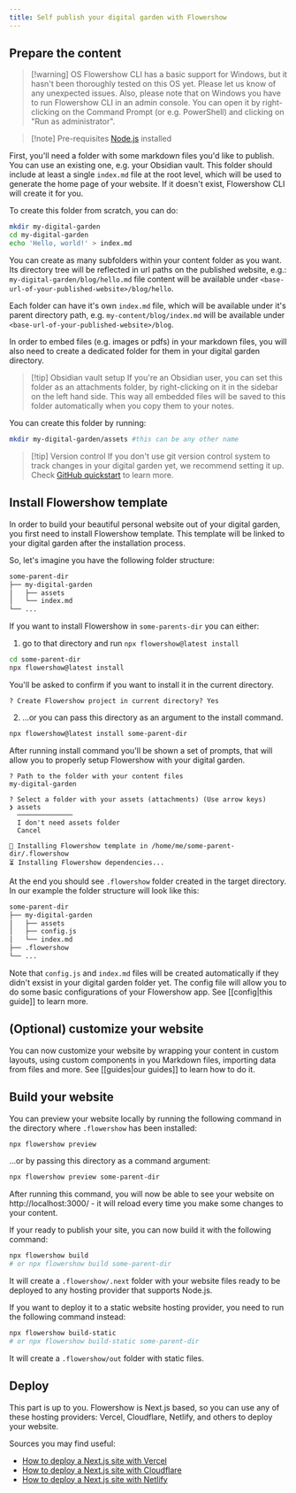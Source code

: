 ```yaml
---
title: Self publish your digital garden with Flowershow
---
```


## Prepare the content

> [!warning] OS
> Flowershow CLI has a basic support for Windows, but it hasn't been thoroughly tested on this OS yet. Please let us know of any unexpected issues.
> Also, please note that on Windows you have to run Flowershow CLI in an admin console. You can open it by right-clicking on the Command Prompt (or e.g. PowerShell) and clicking on "Run as administrator".

> [!note] Pre-requisites
> [Node.js](https://nodejs.org/en/) installed

First, you'll need a folder with some markdown files you'd like to publish. You can use an existing one, e.g. your Obsidian vault. This folder should include at least a single `index.md` file at the root level, which will be used to generate the home page of your website. If it doesn't exist, Flowershow CLI will create it for you.

To create this folder from scratch, you can do:

```bash
mkdir my-digital-garden
cd my-digital-garden
echo 'Hello, world!' > index.md
```

You can create as many subfolders within your content folder as you want. Its directory tree will be reflected in url paths on the published website, e.g.: `my-digital-garden/blog/hello.md` file content will be available under `<base-url-of-your-published-website>/blog/hello`.

Each folder can have it's own `index.md` file, which will be available under it's parent directory path, e.g. `my-content/blog/index.md` will be available under `<base-url-of-your-published-website>/blog`.

In order to embed files (e.g. images or pdfs) in your markdown files, you will also need to create a dedicated folder for them in your digital garden directory.

> [!tip] Obsidian vault setup
> If you're an Obsidian user, you can set this folder as an attachments folder, by right-clicking on it in the sidebar on the left hand side. This way all embedded files will be saved to this folder automatically when you copy them to your notes.

You can create this folder by running:

```bash
mkdir my-digital-garden/assets #this can be any other name
```

> [!tip] Version control
> If you don't use git version control system to track changes in your digital garden yet, we recommend setting it up. Check [GitHub quickstart](https://docs.github.com/en/get-started/quickstart) to learn more.

## Install Flowershow template

In order to build your beautiful personal website out of your digital garden, you first need to install Flowershow template. This template will be linked to your digital garden after the installation process.

So, let's imagine you have the following folder structure:

```sh
some-parent-dir
├── my-digital-garden
│   ├── assets
│   └── index.md
└── ...
```

If you want to install Flowershow in `some-parents-dir` you can either:

1. go to that directory and run `npx flowershow@latest install`

```sh
cd some-parent-dir
npx flowershow@latest install
```

You'll be asked to confirm if you want to install it in the current directory.

```
? Create Flowershow project in current directory? Yes
```

2. ...or you can pass this directory as an argument to the install command.

```sh
npx flowershow@latest install some-parent-dir
```

After running install command you'll be shown a set of prompts, that will allow you to properly setup Flowershow with your digital garden.

```
? Path to the folder with your content files
my-digital-garden

? Select a folder with your assets (attachments) (Use arrow keys)
❯ assets
  ──────────────
  I don't need assets folder
  Cancel

🌷 Installing Flowershow template in /home/me/some-parent-dir/.flowershow
⏳ Installing Flowershow dependencies...
```

At the end you should see `.flowershow` folder created in the target directory. In our example the folder structure will look like this:

```sh
some-parent-dir
├── my-digital-garden
│   ├── assets
│   ├── config.js
│   └── index.md
├── .flowershow
└── ...
```

Note that `config.js` and `index.md` files will be created automatically if they didn't exsist in your digital garden folder yet. The config file will allow you to do some basic configurations of your Flowershow app. See [[config|this guide]] to learn more.

## (Optional) customize your website

You can now customize your website by wrapping your content in custom layouts, using custom components in you Markdown files, importing data from files and more. See [[guides|our guides]] to learn how to do it.

## Build your website

You can preview your website locally by running the following command in the directory where `.flowershow` has been installed:

```bash
npx flowershow preview
```

...or by passing this directory as a command argument:

```bash
npx flowershow preview some-parent-dir
```

After running this command, you will now be able to see your website on http://localhost:3000/ - it will reload every time you make some changes to your content.

If your ready to publish your site, you can now build it with the following command:

```bash
npx flowershow build
# or npx flowershow build some-parent-dir
```

It will create a `.flowershow/.next` folder with your website files ready to be deployed to any hosting provider that supports Node.js.

If you want to deploy it to a static website hosting provider, you need to run the following command instead:

```bash
npx flowershow build-static
# or npx flowershow build-static some-parent-dir
```

It will create a `.flowershow/out` folder with static files.

## Deploy

This part is up to you. Flowershow is Next.js based, so you can use any of these hosting providers: Vercel, Cloudflare, Netlify, and others to deploy your website.

Sources you may find useful:

- [How to deploy a Next.js site with Vercel](https://vercel.com/guides/deploying-nextjs-with-vercel)
- [How to deploy a Next.js site with Cloudflare](https://developers.cloudflare.com/pages/framework-guides/deploy-a-nextjs-site/)
- [How to deploy a Next.js site with Netlify](https://www.netlify.com/blog/2020/11/30/how-to-deploy-next.js-sites-to-netlify/)
